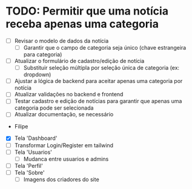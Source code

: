 # TODO: Permitir que uma notícia receba apenas uma categoria

- [ ] Revisar o modelo de dados da notícia
    - [ ] Garantir que o campo de categoria seja único (chave estrangeira para categoria)
- [ ] Atualizar o formulário de cadastro/edição de notícia
    - [ ] Substituir seleção múltipla por seleção única de categoria (ex: dropdown)
- [ ] Ajustar a lógica de backend para aceitar apenas uma categoria por notícia
- [ ] Atualizar validações no backend e frontend
- [ ] Testar cadastro e edição de notícias para garantir que apenas uma categoria pode ser selecionada
- [ ] Atualizar documentação, se necessário

- Filipe
- [X] Tela 'Dashboard'
- [ ] Transformar Login/Register em tailwind
- [ ] Tela 'Usuarios'
    - [ ] Mudanca entre usuarios e admins
- [ ] Tela 'Perfil'
- [ ] Tela 'Sobre'
    - [ ] Imagens dos criadores do site